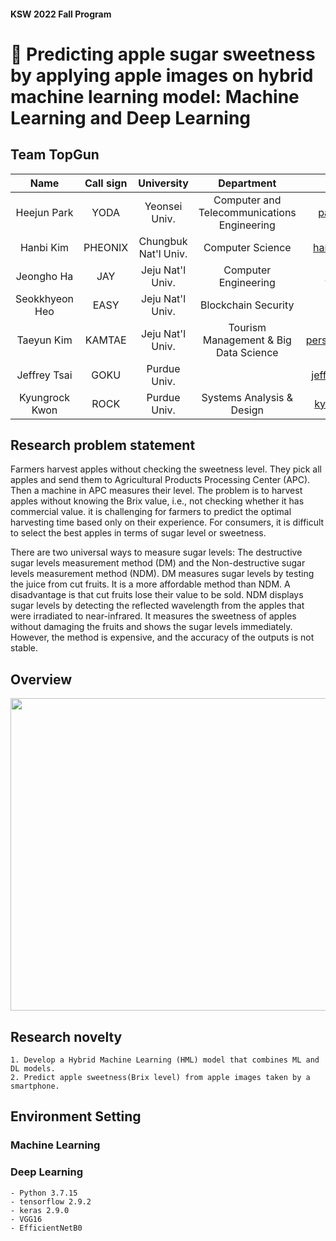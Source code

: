 #### KSW 2022 Fall Program

# 🍎 Predicting apple sugar sweetness by applying apple images on hybrid machine learning model: Machine Learning and Deep Learning    


## Team TopGun
    
| Name         |Call sign| University               | Department                                   | Email               | Github    |
| :-----------------:| :---------: | :------------------------: | :------------------------------------: | :-------------------: | :-------------------------: |
| Heejun Park |YODA   | Yeonsei Univ.| Computer and Telecommunications Engineering|parkie0517@gmail.com| https://github.com/parkie0517|
| Hanbi Kim |PHEONIX  | Chungbuk Nat'l Univ.   | Computer Science | hanbikim20@g.cbnu.ac.kr  | https://github.com/hanbikim    |
| Jeongho Ha |JAY | Jeju Nat'l Univ.       | Computer Engineering | hjh4212@naver.com| https://github.com/hjh1248    |
| Seokkhyeon Heo|EASY | Jeju Nat'l Univ.   | Blockchain Security |gj4535@gmail.com| https://github.com/gj1515   |
| Taeyun Kim |KAMTAE  | Jeju Nat'l Univ.  | Tourism Management & Big Data Science |persimm0ncrack@gmail.com| https://github.com/kamtae |
| Jeffrey Tsai| GOKU | Purdue Univ.  |  | jeffrey051622@gmail.com    ||
| Kyungrock Kwon| ROCK | Purdue Univ.  | Systems Analysis & Design |kyungrock99@gmail.com |  |


    

## Research problem statement
Farmers harvest apples without checking the sweetness level. They pick all apples and send them to Agricultural Products Processing Center (APC). Then a machine in APC measures their level. The problem is to harvest apples without knowing the Brix value, i.e., not checking whether it has commercial value. it is challenging for farmers to predict the optimal harvesting time based only on their experience. For consumers, it is difficult to select the best apples in terms of sugar level or sweetness.     

There are two universal ways to measure sugar levels: The destructive sugar levels measurement method (DM) and the Non-destructive sugar levels measurement method (NDM). DM measures sugar levels by testing the juice from cut fruits. It is a more affordable method than NDM. A disadvantage is that cut fruits lose their value to be sold. NDM displays sugar levels by detecting the reflected wavelength from the apples that were irradiated to near-infrared. It measures the sweetness of apples without damaging the fruits and shows the sugar levels immediately. However, the method is expensive, and the accuracy of the outputs is not stable. 

## Overview
<img src="https://user-images.githubusercontent.com/74577775/197632750-8ff7440f-b8e8-4a09-88fa-faad3c52954d.jpeg" width="700" height="500"></img>

## Research novelty

    1. Develop a Hybrid Machine Learning (HML) model that combines ML and DL models.
    2. Predict apple sweetness(Brix level) from apple images taken by a smartphone.

## Environment Setting
### Machine Learning

### Deep Learning
    - Python 3.7.15 
    - tensorflow 2.9.2
    - keras 2.9.0
    - VGG16
    - EfficientNetB0



   
